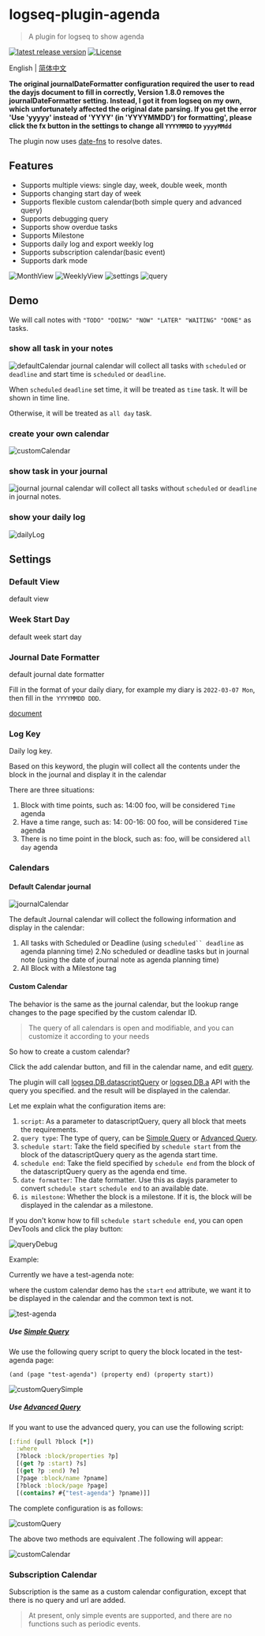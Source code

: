# logseq-plugin-agenda
> A plugin for logseq to show agenda

[![latest release version](https://img.shields.io/github/v/release/haydenull/logseq-plugin-agenda)](https://github.com/haydenull/logseq-plugin-agenda/releases)
[![License](https://img.shields.io/github/license/haydenull/logseq-plugin-agenda?color=blue)](https://github.com/haydenull/logseq-plugin-agenda/blob/main/LICENSE)

English | [简体中文](./README-zh_CN.md)

**The original journalDateFormatter configuration required the user to read the dayjs document to fill in correctly, Version 1.8.0 removes the journalDateFormatter setting. Instead, I got it from logseq on my own, which unfortunately affected the original date parsing. If you get the error 'Use 'yyyyy' instead of 'YYYY' (in 'YYYYMMDD') for formatting', please click the fx button in the settings to change all `YYYYMMDD` to `yyyyMMdd`**

The plugin now uses [date-fns](https://date-fns.org/v2.28.0/docs/parse) to resolve dates.

## Features
- Supports multiple views: single day, week, double week, month
- Supports changing start day of week
- Supports flexible custom calendar(both simple query and advanced query)
- Supports debugging query
- Supports show overdue tasks
- Supports Milestone
- Supports daily log and export weekly log
- Supports subscription calendar(basic event)
- Supports dark mode

![MonthView](./screenshots/monthView.png)
![WeeklyView](./screenshots/weeklyView.png)
![settings](./screenshots/settings.png)
![query](./screenshots/query.png)

## Demo
We will call notes with `"TODO" "DOING" "NOW" "LATER" "WAITING" "DONE"` as tasks.
### show all task in your notes
![defaultCalendar](./screenshots/defaultCalendar.gif)
journal calendar will collect all tasks with `scheduled` or `deadline` and start time is `scheduled` or `deadline`.

When `scheduled` `deadline` set time, it will be treated as `time` task. It will be shown in time line.

Otherwise, it will be treated as `all day` task.

### create your own calendar
![customCalendar](./screenshots/customCalendar.gif)

### show task in your journal
![journal](./screenshots/journal.gif)
journal calendar will collect all tasks without `scheduled` or `deadline` in journal notes.

### show your daily log
![dailyLog](./screenshots/dailyLog.gif)

## Settings

### Default View
default view

### Week Start Day
default week start day

### Journal Date Formatter
default journal date formatter

Fill in the format of your daily diary, for example my diary is `2022-03-07 Mon`, then fill in the` YYYYMMDD DDD`.

[document](https://day.js.org/docs/en/display/format)

### Log Key
Daily log key.

Based on this keyword, the plugin will collect all the contents under the block in the journal and display it in the calendar

There are three situations:
1. Block with time points, such as: 14:00 foo, will be considered `Time` agenda
3. Have a time range, such as: 14: 00-16: 00 foo, will be considered `Time` agenda
2. There is no time point in the block, such as: foo, will be considered `all day` agenda

### Calendars

#### Default Calendar journal
![journalCalendar](./screenshots/JournalCalendar.png)

The default Journal calendar will collect the following information and display in the calendar:
1. All tasks with Scheduled or Deadline (using `scheduled`` deadline` as agenda planning time)
2.No scheduled or deadline tasks but in journal note
 (using the date of journal note as agenda planning time)
3. All Block with a Milestone tag

#### Custom Calendar
The behavior is the same as the journal calendar, but the lookup range changes to the page specified by the custom calendar ID.

> The query of all calendars is open and modifiable, and you can customize it according to your needs

So how to create a custom calendar?

Click the add calendar button, and fill in the calendar name, and edit [query](https://logseq.github.io/#/page/Queries).

The plugin will call [logseq.DB.datascriptQuery](https://logseq.github.io/plugins/interfaces/IDBProxy.html#datascriptQuery) or [logseq.DB.a](https://logseq.github.io/plugins/interfaces/IDBProxy.html#q) API with the query you specified. and the result will be displayed in the calendar.

Let me explain what the configuration items are:
1. `script`: As a parameter to datascriptQuery, query all block that meets the requirements.
2. `query type`: The type of query, can be [Simple Query](https://logseq.github.io/#/page/Queries) or [Advanced Query](https://logseq.github.io/#/page/AdvancedQueries).
2. `schedule start`: Take the field specified by `schedule start` from the block of the datascriptQuery query as the agenda start time.
3. `schedule end`: Take the field specified by `schedule end` from the block of the datascriptQuery query as the agenda end time.
4. `date formatter`: The date formatter. Use this as dayjs parameter to  convert `schedule start` `schedule end` to an available date.
5. `is milestone`: Whether the block is a milestone. If it is, the block will be displayed in the calendar as a milestone.

If you don't konw how to fill `schedule start` `schedule end`, you can open DevTools and click the play button:

![queryDebug](./screenshots/queryDebug.png)

Example:

Currently we have a test-agenda note:

where the custom calendar demo has the `start` `end` attribute, we want it to be displayed in the calendar and the common text is not.

![test-agenda](./screenshots/test-agenda.png)

##### Use [Simple Query](https://logseq.github.io/#/page/Queries)

We use the following query script to query the block located in the test-agenda page:

`(and (page "test-agenda") (property end) (property start))`

![customQuerySimple](./screenshots/customQuerySimple.png)

##### Use [Advanced Query](https://logseq.github.io/#/page/advanced%20queries)

If you want to use the advanced query, you can use the following script:

```clojure
[:find (pull ?block [*])
  :where
  [?block :block/properties ?p]
  [(get ?p :start) ?s]
  [(get ?p :end) ?e]
  [?page :block/name ?pname]
  [?block :block/page ?page]
  [(contains? #{"test-agenda"} ?pname)]]
```

The complete configuration is as follows:

![customQuery](./screenshots/customQuery.png)

The above two methods are equivalent .The following will appear:

![customCalendar](./screenshots/customQueryCalendar.png)

### Subscription Calendar

Subscription is the same as a custom calendar configuration, except that there is no query and url are added.

> At present, only simple events are supported, and there are no functions such as periodic events.